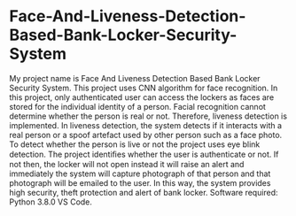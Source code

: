 # Face-And-Liveness-Detection-Based-Bank-Locker-Security-System

My project name is Face And Liveness Detection Based Bank Locker Security System. This project uses CNN algorithm for face recognition. In this project, only authenticated user can access the lockers as faces are stored for the individual identity of a person. Facial recognition cannot determine whether the person is real or not. Therefore, liveness detection is implemented. In liveness detection, the system detects if it interacts with a real person or a spoof artefact used by other person such as a face photo. To detect whether the person is live or not the project uses eye blink detection. The project identiﬁes whether the user is authenticate or not. If not then, the locker will not open instead it will raise an alert and immediately the system will capture photograph of that person and that photograph will be emailed to the user. In this way, the system provides high security, theft protection and alert of bank locker. Software required: Python 3.8.0 VS Code.
